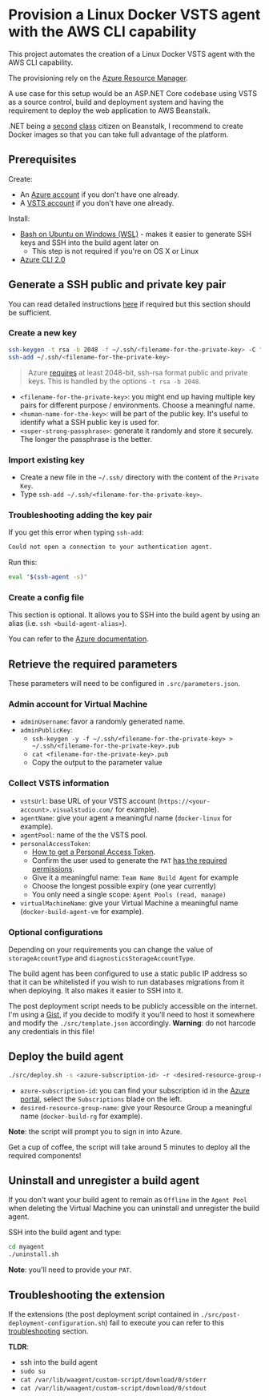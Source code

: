 # Provision a Linux Docker VSTS agent with the AWS CLI capability

This project automates the creation of a Linux Docker VSTS agent with the AWS CLI capability.

The provisioning rely on the [Azure Resource Manager][arm].

A use case for this setup would be an ASP.NET Core codebase using VSTS as a source control, build and deployment system and having the requirement to deploy the web application to AWS Beanstalk.

.NET being a [second][dotnet-beanstalk-limitations] [class][dotnet-beanstalk-bug] citizen on Beanstalk, I recommend to create Docker images so that you can take full advantage of the platform.

## Prerequisites

Create:

- An [Azure account][azure-account] if you don't have one already.
- A [VSTS account][vsts-account] if you don't have one already.

Install:

- [Bash on Ubuntu on Windows (WSL)][install-wsl] - makes it easier to generate SSH keys and SSH into the build agent later on
  - This step is not required if you're on OS X or Linux
- [Azure CLI 2.0][azure-cli-2]

## Generate a SSH public and private key pair

You can read detailed instructions [here][generate-ssh-keys] if required but this section should be sufficient.

### Create a new key

```bash
ssh-keygen -t rsa -b 2048 -f ~/.ssh/<filename-for-the-private-key> -C "<human-name-for-the-key>" -N <super-strong-passphrase>
ssh-add ~/.ssh/<filename-for-the-private-key>
```

> Azure [requires][azure-ssh-key-pairs-requirement] at least 2048-bit, ssh-rsa format public and private keys. This is handled by the options `-t rsa -b 2048`.

- `<filename-for-the-private-key>`: you might end up having multiple key pairs for different purpose / environments. Choose a meaningful name.
- `<human-name-for-the-key>`: will be part of the public key. It's useful to identify what a SSH public key is used for.
- `<super-strong-passphrase>`: generate it randomly and store it securely. The longer the passphrase is the better.

### Import existing key

- Create a new file in the `~/.ssh/` directory with the content of the `Private Key`.
- Type `ssh-add ~/.ssh/<filename-for-the-private-key>`.

### Troubleshooting adding the key pair

If you get this error when typing `ssh-add`:

```bash
Could not open a connection to your authentication agent.
```

Run this:

```bash
eval "$(ssh-agent -s)"
```

### Create a config file

This section is optional. It allows you to SSH into the build agent by using an alias (i.e. `ssh <build-agent-alias>`).

You can refer to the [Azure documentation][create-ssh-config-file].

## Retrieve the required parameters

These parameters will need to be configured in `.src/parameters.json`.

### Admin account for Virtual Machine

- `adminUsername`: favor a randomly generated name.
- `adminPublicKey`:
  - `ssh-keygen -y -f ~/.ssh/<filename-for-the-private-key> > ~/.ssh/<filename-for-the-private-key>.pub`
  - `cat <filename-for-the-private-key>.pub`
  - Copy the output to the parameter value

### Collect VSTS information

- `vstsUrl`: base URL of your VSTS account (`https://<your-account>.visualstudio.com/` for example).
- `agentName`: give your agent a meaningful name (`docker-linux` for example).
- `agentPool`: name of the the VSTS pool.
- `personalAccessToken`:
  - [How to get a Personal Access Token][how-to-get-pat].
  - Confirm the user used to generate the `PAT` [has the required permissions][pat-admin].
  - Give it a meaningful name: `Team Name Build Agent` for example
  - Choose the longest possible expiry (one year currently)
  - You only need a single scope: `Agent Pools (read, manage)`
- `virtualMachineName`: give your Virtual Machine a meaningful name (`docker-build-agent-vm` for example).

### Optional configurations

Depending on your requirements you can change the value of `storageAccountType` and `diagnosticsStorageAccountType`.

The build agent has been configured to use a static public IP address so that it can be whitelisted if you wish to run databases migrations from it when deploying. It also makes it easier to SSH into it.

The post deployment script needs to be publicly accessible on the internet. I'm using a [Gist][extensions-gist], if you decide to modify it you'll need to host it somewhere and modify the `./src/template.json` accordingly. **Warning**: do not harcode any credentials in this file!

## Deploy the build agent

```bash
./src/deploy.sh -s <azure-subscription-id> -r <desired-resource-group-name> -l <location>
```

- `azure-subscription-id`: you can find your subscription id in the [Azure portal][azure-portal], select the `Subscriptions` blade on the left.
- `desired-resource-group-name`: give your Resource Group a meaningful name (`docker-build-rg` for example).

**Note**: the script will prompt you to sign in into Azure.

Get a cup of coffee, the script will take around 5 minutes to deploy all the required components!

## Uninstall and unregister a build agent

If you don't want your build agent to remain as `Offline` in the `Agent Pool` when deleting the Virtual Machine you can uninstall and unregister the build agent.

SSH into the build agent and type:

```bash
cd myagent
./uninstall.sh
```

**Note**: you'll need to provide your `PAT`.

## Troubleshooting the extension

If the extensions (the post deployment script contained in `./src/post-deployment-configuration.sh`) fail to execute you can refer to this [troubleshooting][troubleshooting-extensions] section.

**TLDR**:

- ssh into the build agent
- `sudo su`
- `cat /var/lib/waagent/custom-script/download/0/stderr`
- `cat /var/lib/waagent/custom-script/download/0/stdout`

[arm]: https://docs.microsoft.com/en-us/azure/azure-resource-manager/resource-group-overview
[dotnet-beanstalk-limitations]: http://docs.aws.amazon.com/elasticbeanstalk/latest/dg/concepts.platforms.html#concepts.platforms.net
[dotnet-beanstalk-bug]: http://stackoverflow.com/questions/40127703/aws-elastic-beanstalk-environment-in-asp-net-core-1-0
[azure-account]: https://azure.microsoft.com/en-au/free/
[vsts-account]: https://www.visualstudio.com/team-services/
[install-wsl]: https://msdn.microsoft.com/en-au/commandline/wsl/install_guide
[azure-cli-2]: https://docs.microsoft.com/en-us/cli/azure/install-az-cli2
[generate-ssh-keys]: https://docs.microsoft.com/en-us/azure/virtual-machines/virtual-machines-linux-mac-create-ssh-keys
[azure-ssh-key-pairs-requirement]: https://docs.microsoft.com/en-us/azure/virtual-machines/virtual-machines-linux-mac-create-ssh-keys#disable-ssh-passwords-by-using-ssh-keys
[lastpass]: https://lastpass.com/
[create-ssh-config-file]: https://docs.microsoft.com/en-us/azure/virtual-machines/virtual-machines-linux-mac-create-ssh-keys#create-and-configure-an-ssh-config-file
[how-to-get-pat]: https://www.visualstudio.com/en-us/docs/build/actions/agents/v2-linux#decide-which-user-youll-use
[pat-admin]: https://www.visualstudio.com/en-us/docs/build/actions/agents/v2-linux#confirm-the-user-has-permission
[extensions-gist]: https://gist.githubusercontent.com/gabrielweyer/4ec2cd4d8e2f03ae0f0b497aae926e2b/raw/b08efb4d6d99f36868176bf6e64a24cbbcb6e08d/post-deployment-configuration.sh
[azure-portal]: https://portal.azure.com/
[troubleshooting-extensions]: https://docs.microsoft.com/en-us/azure/virtual-machines/virtual-machines-linux-extensions-customscript#troubleshooting